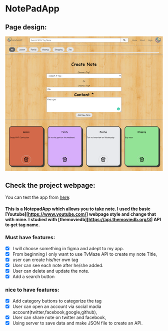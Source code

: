 # NotePadApp

## Page design:

![design of the idea](ssNoteApp.png)

## Check the project webpage:

You can test the app from [here](https://fikretyilmaz.github.io/NotePadApp/):

####

**This is a NotepadApp which allows you to take note.
I used the basic [Youtube][https://www.youtube.com/] webpage style and change that with mine. I studied with [themoviedb][https://api.themoviedb.org/3] API to get tag name.**

### Must have features:

- [x] I will choose something in figma and adept to my app.
- [x] From beginning I only want to use TvMaze API to create my note Title,
- [x] user can create his/her own tag
- [x] User can see each note after he/she added.
- [x] User can delete and update the note.
- [x] Add a search button

### nice to have features:

- [x] Add category buttons to categorize the tag
- [x] User can open an account via social madia account(twitter,facebook,google,github),
- [x] User can share note on twitter and facebook,
- [x] Using server to save data and make JSON file to create an API.

